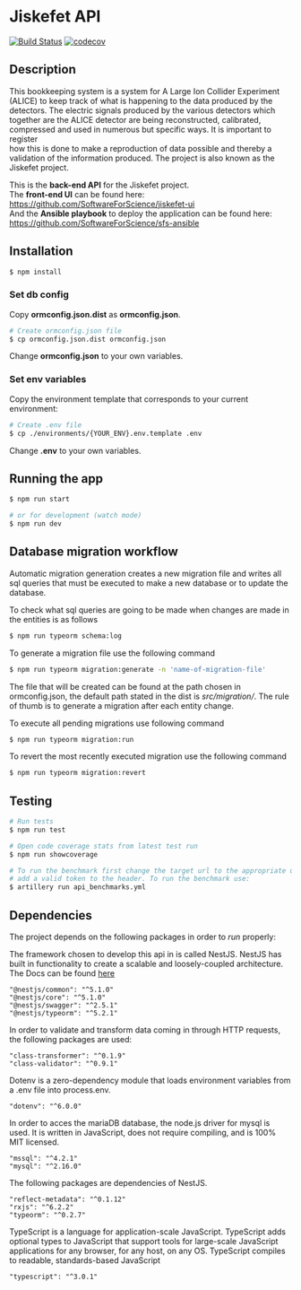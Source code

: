 # Jiskefet API
[![Build Status](https://travis-ci.com/SoftwareForScience/jiskefet-api.svg?branch=master)](https://travis-ci.com/SoftwareForScience/jiskefet-api)
[![codecov](https://codecov.io/gh/SoftwareForScience/jiskefet-api/branch/master/graph/badge.svg)](https://codecov.io/gh/SoftwareForScience/jiskefet-api)

## Description
This bookkeeping system is a system for A Large Ion Collider Experiment
(ALICE) to keep track of what is happening to the data produced by the detectors. The electric signals produced by the various detectors which
together are the ALICE detector are being reconstructed, calibrated, compressed and used in numerous but specific ways. It is important to register  
how this is done to make a reproduction of data possible and thereby a validation of the information produced. The project is also known as the
Jiskefet project.  

This is the **back-end API** for the Jiskefet project.   
The **front-end UI** can be found here: https://github.com/SoftwareForScience/jiskefet-ui  
And the **Ansible playbook** to deploy the application can be found here: https://github.com/SoftwareForScience/sfs-ansible

## Installation

```bash
$ npm install
```

### Set db config

Copy **ormconfig.json.dist** as **ormconfig.json**.
```bash
# Create ormconfig.json file
$ cp ormconfig.json.dist ormconfig.json
```
Change **ormconfig.json** to your own variables.

### Set env variables

Copy the environment template that corresponds to your current environment:

```bash
# Create .env file
$ cp ./environments/{YOUR_ENV}.env.template .env
```

Change **.env** to your own variables.

## Running the app

```bash
$ npm run start

# or for development (watch mode)
$ npm run dev
```

## Database migration workflow
Automatic migration generation creates a new migration file and writes all sql queries that must be executed to make a new database or to update the database.

To check what sql queries are going to be made when changes are made in the entities is as follows
```bash
$ npm run typeorm schema:log
```

To generate a migration file use the following command
```bash
$ npm run typeorm migration:generate -n 'name-of-migration-file'
```
The file that will be created can be found at the path chosen in ormconfig.json, the default path stated in the dist is *src/migration/*.
The rule of thumb is to generate a migration after each entity change.

To execute all pending migrations use following command
```bash
$ npm run typeorm migration:run
```

To revert the most recently executed migration use the following command
```bash
$ npm run typeorm migration:revert
```

## Testing

```bash
# Run tests
$ npm run test

# Open code coverage stats from latest test run
$ npm run showcoverage

# To run the benchmark first change the target url to the appropriate url and then 
# add a valid token to the header. To run the benchmark use:
$ artillery run api_benchmarks.yml
```

## Dependencies

The project depends on the following packages in order to *run* properly:

The framework chosen to develop this api in is called NestJS. NestJS has built in
functionality to create a scalable and loosely-coupled architecture. The Docs can
be found [here](https://docs.nestjs.com/)
```
"@nestjs/common": "^5.1.0"
"@nestjs/core": "^5.1.0"
"@nestjs/swagger": "^2.5.1"
"@nestjs/typeorm": "^5.2.1"
```

In order to validate and transform data coming in through HTTP requests, the
following packages are used:
```
"class-transformer": "^0.1.9"
"class-validator": "^0.9.1"
```

Dotenv is a zero-dependency module that loads environment variables 
from a .env file into process.env.
```
"dotenv": "^6.0.0"
```

In order to acces the mariaDB database, the node.js driver for mysql
is used. It is written in JavaScript, does not require compiling,
and is 100% MIT licensed.
```
"mssql": "^4.2.1"
"mysql": "^2.16.0"
```

The following packages are dependencies of NestJS.
```
"reflect-metadata": "^0.1.12"
"rxjs": "^6.2.2"
"typeorm": "^0.2.7"
```

TypeScript is a language for application-scale JavaScript. TypeScript 
adds optional types to JavaScript that support tools for large-scale 
JavaScript applications for any browser, for any host, on any OS.
TypeScript compiles to readable, standards-based JavaScript
```
"typescript": "^3.0.1"
```
